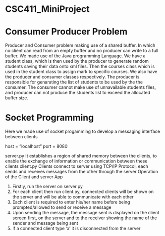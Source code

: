 # CSC411_MiniProject
# Consumer Producer Problem
Producer and Consumer problem making use of a shared buffer. In which no client can read from an empty buffer and no producer can write to a full buffer. We made use of the Java programming Language.
We have a student class, which is then used by the producer to generate random students saving their data onto xml files. 
Then the courses class which is used in the student class to assign mark to specific courses.
We also have the producer and consumer classes respectively. The producer is responsible for genarating the list of students to be used by the the consumer. The consumer cannot make use of unnavailable students files, and producer can not produce the students list to exceed the allocated buffer size. 

# Socket Programming
Here we made use of socket progamming to develop a messaging interface between clients 

host = ”localhost” 
port = 8080

server.py
It establishes a region of shared memory between the clients, to enable the exchange of information or communication between these clients 
client.py
Clients connect to server using TCP/IP Protocol, each sends and receives messages from the other through the server
Operation of the Client and server App
1.	Firstly, run the server on server.py 
2.	For each client then run client.py, connected clients will be shown on the server and will be able to communicate with each other
3.	Each client is required to enter his/her name before being prompted/allowed to send or receive a message
4.	Upon sending the message, the message sent is displayed on the client screen first, on the server and to the receiver showing the name of the sender and message being sent
5.	If a connected client type ‘x’ it is disconnected from the server 

